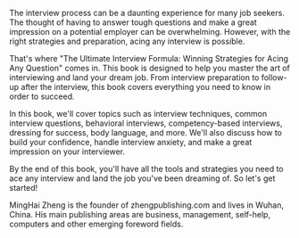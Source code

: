 

The interview process can be a daunting experience for many job seekers. The thought of having to answer tough questions and make a great impression on a potential employer can be overwhelming. However, with the right strategies and preparation, acing any interview is possible.

That's where "The Ultimate Interview Formula: Winning Strategies for Acing Any Question" comes in. This book is designed to help you master the art of interviewing and land your dream job. From interview preparation to follow-up after the interview, this book covers everything you need to know in order to succeed.

In this book, we'll cover topics such as interview techniques, common interview questions, behavioral interviews, competency-based interviews, dressing for success, body language, and more. We'll also discuss how to build your confidence, handle interview anxiety, and make a great impression on your interviewer.

By the end of this book, you'll have all the tools and strategies you need to ace any interview and land the job you've been dreaming of. So let's get started!

MingHai Zheng is the founder of zhengpublishing.com and lives in Wuhan, China. His main publishing areas are business, management, self-help, computers and other emerging foreword fields.
